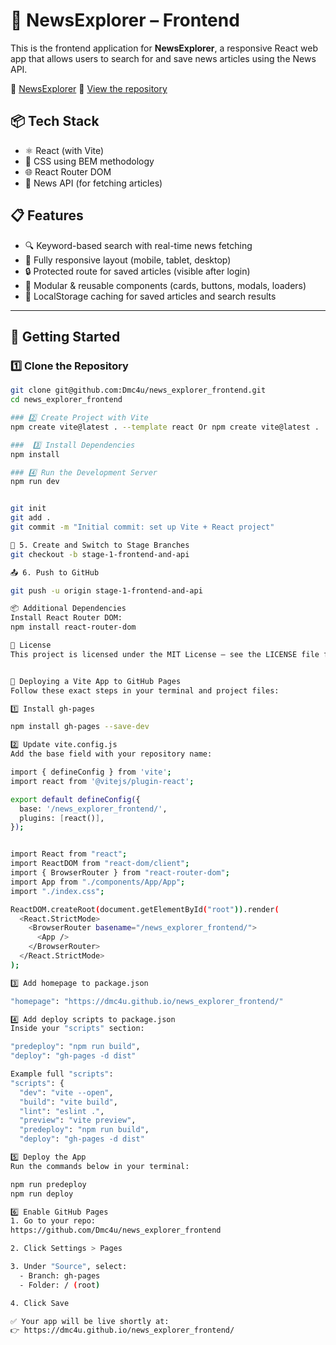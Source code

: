 # 📰 NewsExplorer – Frontend

This is the frontend application for **NewsExplorer**, a responsive React web app that allows users to search for and save news articles using the News API.

🔗 [NewsExplorer](https://dmc4u.github.io/news_explorer_frontend/) 
🔗 [View the repository](https://github.com/Dmc4u/news_explorer_frontend)

## 📦 Tech Stack

- ⚛️ React (with Vite)
- 🎨 CSS using BEM methodology
- 🌐 React Router DOM
- 📰 News API (for fetching articles)

## 📋 Features

- 🔍 Keyword-based search with real-time news fetching
- 📱 Fully responsive layout (mobile, tablet, desktop)
- 🔒 Protected route for saved articles (visible after login)
- 🧩 Modular & reusable components (cards, buttons, modals, loaders)
- 💾 LocalStorage caching for saved articles and search results

---

## 🚀 Getting Started

### 1️⃣ Clone the Repository

```bash
git clone git@github.com:Dmc4u/news_explorer_frontend.git
cd news_explorer_frontend

### 2️⃣ Create Project with Vite
npm create vite@latest . --template react Or npm create vite@latest .

###  3️⃣ Install Dependencies
npm install

### 4️⃣ Run the Development Server
npm run dev


git init
git add .
git commit -m "Initial commit: set up Vite + React project"

🌿 5. Create and Switch to Stage Branches
git checkout -b stage-1-frontend-and-api

📤 6. Push to GitHub

git push -u origin stage-1-frontend-and-api

📦 Additional Dependencies
Install React Router DOM:
npm install react-router-dom

📄 License
This project is licensed under the MIT License – see the LICENSE file for details.


🚀 Deploying a Vite App to GitHub Pages
Follow these exact steps in your terminal and project files:

1️⃣ Install gh-pages

npm install gh-pages --save-dev

2️⃣ Update vite.config.js
Add the base field with your repository name:

import { defineConfig } from 'vite';
import react from '@vitejs/plugin-react';

export default defineConfig({
  base: '/news_explorer_frontend/',
  plugins: [react()],
});


import React from "react";
import ReactDOM from "react-dom/client";
import { BrowserRouter } from "react-router-dom";
import App from "./components/App/App";
import "./index.css";

ReactDOM.createRoot(document.getElementById("root")).render(
  <React.StrictMode>
    <BrowserRouter basename="/news_explorer_frontend/">
      <App />
    </BrowserRouter>
  </React.StrictMode>
);

3️⃣ Add homepage to package.json

"homepage": "https://dmc4u.github.io/news_explorer_frontend/"

4️⃣ Add deploy scripts to package.json
Inside your "scripts" section:

"predeploy": "npm run build",
"deploy": "gh-pages -d dist"

Example full "scripts":
"scripts": {
  "dev": "vite --open",
  "build": "vite build",
  "lint": "eslint .",
  "preview": "vite preview",
  "predeploy": "npm run build",
  "deploy": "gh-pages -d dist"

5️⃣ Deploy the App
Run the commands below in your terminal:

npm run predeploy
npm run deploy

6️⃣ Enable GitHub Pages
1. Go to your repo:
https://github.com/Dmc4u/news_explorer_frontend

2. Click Settings > Pages

3. Under "Source", select:
  - Branch: gh-pages
  - Folder: / (root)

4. Click Save

✅ Your app will be live shortly at:
👉 https://dmc4u.github.io/news_explorer_frontend/






